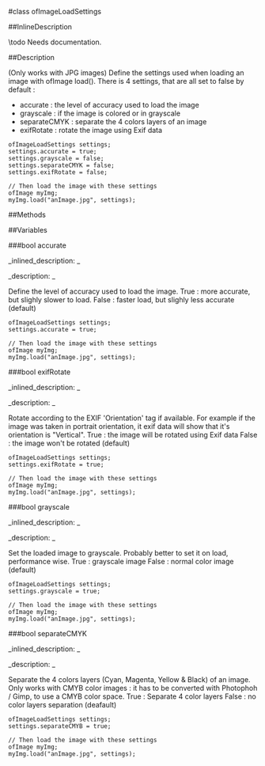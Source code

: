 #class ofImageLoadSettings


<!--
_visible: True_
_advanced: False_
_istemplated: False_
_extends: _
-->

##InlineDescription

\todo Needs documentation.





##Description

(Only works with JPG images)
Define the settings used when loading an image with ofImage load(). There is 4 settings, that are all set to false by default :
- accurate : the level of accuracy used to load the image
- grayscale : if the image is colored or in grayscale
- separateCMYK : separate the 4 colors layers of an image
- exifRotate : rotate the image using Exif data

~~~~{.cpp}
ofImageLoadSettings settings;
settings.accurate = true;
settings.grayscale = false;
settings.separateCMYK = false;
settings.exifRotate = false;

// Then load the image with these settings 
ofImage myImg;
myImg.load("anImage.jpg", settings);
~~~~



##Methods



##Variables



###bool accurate

<!--
_name: accurate_
_type: bool_
_access: public_
_version_started: 0.10.0_
_version_deprecated: _
_summary: _
_visible: True_
_constant: False_
_advanced: False_
-->

_inlined_description: _







_description: _

Define the level of accuracy used to load the image.
True : more accurate, but slighly slower to load.
False : faster load, but slighly less accurate (default)

~~~~{.cpp}
ofImageLoadSettings settings;
settings.accurate = true;

// Then load the image with these settings 
ofImage myImg;
myImg.load("anImage.jpg", settings);
~~~~



<!----------------------------------------------------------------------------->

###bool exifRotate

<!--
_name: exifRotate_
_type: bool_
_access: public_
_version_started: 0.10.0_
_version_deprecated: _
_summary: _
_visible: True_
_constant: False_
_advanced: False_
-->

_inlined_description: _







_description: _

Rotate according to the EXIF 'Orientation' tag if available. For example if the image was taken in portrait orientation, it exif data will show that it's orientation is "Vertical".
True : the image will be rotated using Exif data
False : the image won't be rotated (default)


~~~~{.cpp}
ofImageLoadSettings settings;
settings.exifRotate = true;

// Then load the image with these settings 
ofImage myImg;
myImg.load("anImage.jpg", settings);
~~~~


<!----------------------------------------------------------------------------->

###bool grayscale

<!--
_name: grayscale_
_type: bool_
_access: public_
_version_started: 0.10.0_
_version_deprecated: _
_summary: _
_visible: True_
_constant: False_
_advanced: False_
-->

_inlined_description: _







_description: _

Set the loaded image to grayscale. Probably better to set it on load, performance wise. 
True : grayscale image
False : normal color image (default)

~~~~{.cpp}
ofImageLoadSettings settings;
settings.grayscale = true;

// Then load the image with these settings 
ofImage myImg;
myImg.load("anImage.jpg", settings);
~~~~


<!----------------------------------------------------------------------------->

###bool separateCMYK

<!--
_name: separateCMYK_
_type: bool_
_access: public_
_version_started: 0.10.0_
_version_deprecated: _
_summary: _
_visible: True_
_constant: False_
_advanced: False_
-->

_inlined_description: _







_description: _

Separate the 4 colors layers (Cyan, Magenta, Yellow & Black) of an image. 
Only works with CMYB color images : it has to be converted with Photophoh / Gimp, to use a CMYB color space.
True : Separate 4 color layers
False : no color layers separation (deafault)

~~~~{.cpp}
ofImageLoadSettings settings;
settings.separateCMYB = true;

// Then load the image with these settings 
ofImage myImg;
myImg.load("anImage.jpg", settings);
~~~~



<!----------------------------------------------------------------------------->

